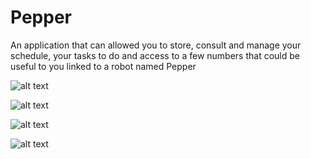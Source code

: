 # Pepper
An application that can allowed you to store, consult and manage your schedule, your tasks to do and access to a few numbers that could be useful to you linked to a robot named Pepper

![alt text](https://github.com/aglaeBwaso/Pepper/blob/master/notificationsfragment.PNG)

![alt text](https://github.com/aglaeBwaso/Pepper/blob/master/dailyplanningfragment.PNG)

![alt text](https://github.com/aglaeBwaso/Pepper/blob/master/contactfragment.PNG)

![alt text](https://github.com/aglaeBwaso/Pepper/blob/master/settingsfragment.PNG)
